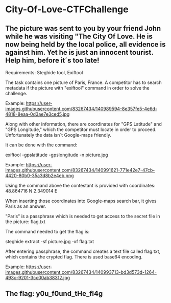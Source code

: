 # City-Of-Love-CTFChallenge
The picture was sent to you by your friend John while he was visiting "The City Of Love. He is now being held by the local police, all evidence is against him. Yet he is just an innocent tourist. Help him, before it´s too late!
---

Requirements: Steghide tool, Exiftool

The task contains one picture of Paris, France. A competitor has to search metadata if the picture with "exiftool" command in order to solve the challenge.

Example: https://user-images.githubusercontent.com/83267434/140989594-8e357fe5-4e6d-4818-8eaa-0d3ae7e3ced5.jpg

Along with other information, there are coordinates for "GPS Latitude" and "GPS Longitude," which the competitor must locate in order to proceed. Unfortunately the data isn´t Google-maps friendly. 

It can be done with the command:

exiftool -gpslatitude -gpslongitude -n picture.jpg

Example: https://user-images.githubusercontent.com/83267434/140991621-771e42e7-47cb-4420-80b0-35a3d8b2e4eb.png

Using the command above the contestant is provided with coordinates: 48.864716 N 2.349014 E

When inserting those coordinates into Google-maps search bar, it gives Paris as an answer.

"Paris" is a passphrase which is needed to get access to the secret file in the picture: flag.txt

The command needed to get the flag is:

steghide extract -sf picture.jpg -xf flag.txt

After entering passphrase, the command creates a text file called flag.txt, which contains the crypted flag. There is used base64 encoding.

Example: https://user-images.githubusercontent.com/83267434/140993713-bd3d573d-1264-493c-9201-3cc00ab38312.jpg

The flag: y0u_f0und_tHe_fl4g
--
